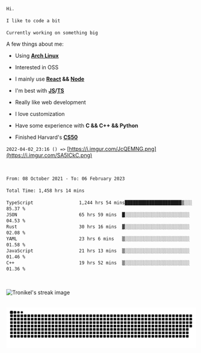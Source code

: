 ```
Hi.

I like to code a bit

Currently working on something big
```

A few things about me:

-   Using **[Arch Linux](https://archlinux.org/)**

-   Interested in OSS

-   I mainly use **[React](https://reactjs.org/) && [Node](https://nodejs.org/en/)**

-   I'm best with **[JS](https://www.javascript.com/)/[TS](https://www.typescriptlang.org/)**

-   Really like web development

-   I love customization

-   Have some experience with **C && C++ && Python**

-   Finished Harvard's **[CS50](https://cs50.harvard.edu)**

`2022-04-02_23:16 () =>` [https://i.imgur.com/JcQEMNG.png](https://i.imgur.com/SA5ICkC.png)

<br>

<!--START_SECTION:waka-->

```text
From: 08 October 2021 - To: 06 February 2023

Total Time: 1,458 hrs 14 mins

TypeScript                 1,244 hrs 54 mins█████████████████████▒░░░   85.37 %
JSON                       65 hrs 59 mins  █░░░░░░░░░░░░░░░░░░░░░░░░   04.53 %
Rust                       30 hrs 16 mins  ▓░░░░░░░░░░░░░░░░░░░░░░░░   02.08 %
YAML                       23 hrs 6 mins   ▒░░░░░░░░░░░░░░░░░░░░░░░░   01.58 %
JavaScript                 21 hrs 13 mins  ▒░░░░░░░░░░░░░░░░░░░░░░░░   01.46 %
C++                        19 hrs 52 mins  ▒░░░░░░░░░░░░░░░░░░░░░░░░   01.36 %
```

<!--END_SECTION:waka-->

<br>

<p><img align="center" src="https://github-readme-streak-stats.herokuapp.com/?user=Tronikelis&theme=dark" alt="Tronikel's streak image" /></p>

<br>

<img title="" src="https://raw.githubusercontent.com/Tronikelis/Tronikelis/output/github-contribution-grid-snake.svg" alt="very cool snake thingey" data-align="left">
